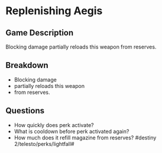 # Replenishing Aegis
## Game Description
Blocking damage partially reloads this weapon from reserves.
## Breakdown
* Blocking damage 
* partially reloads this weapon 
* from reserves.
## Questions
* How quickly does perk activate?
* What is cooldown before perk activated again?
* How much does it refill magazine from reserves?
#destiny 2/telesto/perks/lightfall#